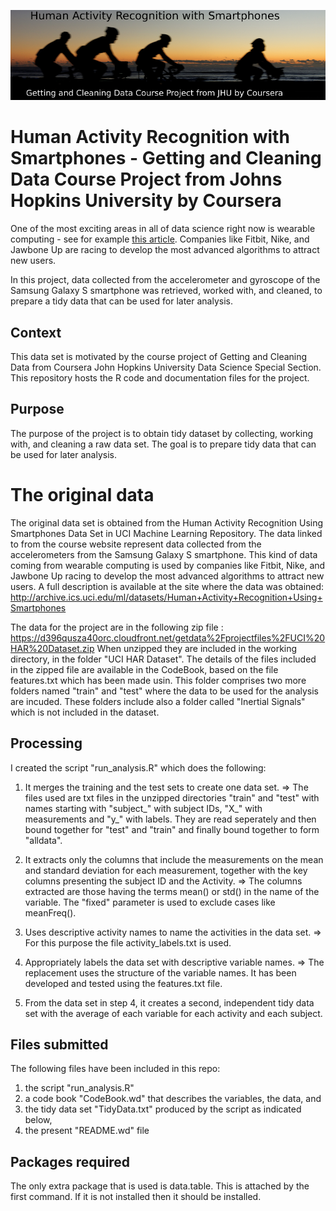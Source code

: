 ![Human Activity Recognition with Smartphones - Getting and Cleaning Data Course Project from Johns Hopkins University by Coursera](https://github.com/jackatkott/coursera-JHU-getting-and-cleaning-data-project/blob/master/activity-grafik.png)

# Human Activity Recognition with Smartphones - Getting and Cleaning Data Course Project from Johns Hopkins University by Coursera 
One of the most exciting areas in all of data science right now is wearable computing - see for example [this article](http://www.insideactivitytracking.com/data-science-activity-tracking-and-the-battle-for-the-worlds-top-sports-brand/). Companies like Fitbit, Nike, and Jawbone Up are racing to develop the most advanced algorithms to attract new users.

In this project, data collected from the accelerometer and gyroscope of the Samsung Galaxy S smartphone was retrieved, worked with, and cleaned, to prepare a tidy data that can be used for later analysis.


## Context
This data set is motivated by the course project of Getting and Cleaning Data from Coursera John Hopkins University Data Science Special Section. This repository hosts the R code and documentation files for the project.

## Purpose
The purpose of the project is to obtain tidy dataset by collecting, working with, and cleaning a raw data set. The goal is to prepare tidy data that can be used for later analysis. 

# The original data
The original data set is obtained from the Human Activity Recognition Using Smartphones Data Set in UCI Machine Learning Repository. The data linked to from the course website represent data collected from the accelerometers from the Samsung Galaxy S smartphone. This kind of data coming from wearable computing is used by companies like Fitbit, Nike, and Jawbone Up racing to develop the most advanced algorithms to attract new users. A full description is available at the site where the data was obtained:
http://archive.ics.uci.edu/ml/datasets/Human+Activity+Recognition+Using+Smartphones

The data for the project are in the following zip file :
https://d396qusza40orc.cloudfront.net/getdata%2Fprojectfiles%2FUCI%20HAR%20Dataset.zip
When unzipped they are included in the working directory, in the folder "UCI HAR Dataset". 
The details of the files included in the zipped file are available in the CodeBook, based on the file features.txt which has been made usin. This folder comprises two more folders named "train" and "test" where the data to be used for the analysis are incuded. These folders include also a folder called "Inertial Signals" which is not included in the dataset.

## Processing
I created the script "run_analysis.R" which does the following:
1. It merges the training and the test sets to create one data set.
=> The files used are txt files in the unzipped directories "train" and "test" with names starting with "subject_" with subject IDs, "X_" with measurements and "y_" with labels. They are read seperately and then bound together for "test" and "train" and finally bound together to form "alldata".

2. It extracts only the columns that include the measurements on the mean and standard deviation for each measurement, together with the key columns presenting the subject ID and the Activity.
=> The columns extracted are those having the terms mean() or std() in the name of the variable. The "fixed" parameter is used to exclude cases like meanFreq(). 

3. Uses descriptive activity names to name the activities in the data set.
=> For this purpose the file activity_labels.txt is used.

4. Appropriately labels the data set with descriptive variable names.
=> The replacement uses the structure of the variable names. It has been developed and tested using the features.txt file. 

5. From the data set in step 4, it creates a second, independent tidy data set with the average of each variable for each activity and each subject.

## Files submitted
The following files have been included in this repo: 
1) the script "run_analysis.R" 
2) a code book "CodeBook.wd" that describes the variables, the data, and 
3) the tidy data set "TidyData.txt" produced by the script as indicated below, 
4) the present "README.wd" file

## Packages required
The only extra package that is used is data.table. This is attached by the first command. If it is not installed then it should be installed. 

